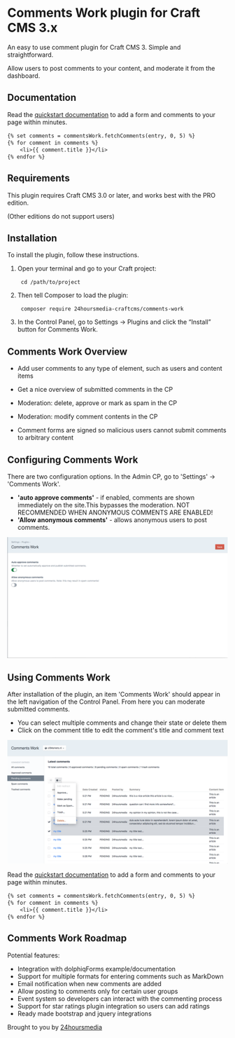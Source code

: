 # Comments Work plugin for Craft CMS 3.x

An easy to use comment plugin for Craft CMS 3.
Simple and straightforward.

Allow users to post comments to your content, and moderate it from the dashboard.

## Documentation

Read the [quickstart documentation](docs/quickstart.md) to add a form and comments to your page within minutes.


    {% set comments = commentsWork.fetchComments(entry, 0, 5) %}
    {% for comment in comments %}
        <li>{{ comment.title }}</li>
    {% endfor %}

## Requirements

This plugin requires Craft CMS 3.0 or later, and works best with the PRO edition.

(Other editions do not support users)

## Installation

To install the plugin, follow these instructions.

1. Open your terminal and go to your Craft project:

        cd /path/to/project

2. Then tell Composer to load the plugin:

        composer require 24hoursmedia-craftcms/comments-work

3. In the Control Panel, go to Settings → Plugins and click the “Install” button for Comments Work.

## Comments Work Overview

- Add user comments to any type of element, such as users and content items
- Get a nice overview of submitted comments in the CP
- Moderation: delete, approve or mark as spam in the CP
- Moderation: modify comment contents in the CP

- Comment forms are signed so malicious users cannot submit comments to arbitrary content


## Configuring Comments Work

There are two configuration options. In the Admin CP, go to 'Settings' -> 'Comments Work'.

- **'auto approve comments'** - if enabled, comments are shown immediately on the site.This bypasses the moderation. NOT RECOMMENDED WHEN ANONYMOUS COMMENTS ARE ENABLED!
- **'Allow anonymous comments'** - allows anonymous users to post comments.

![settings screen](docs/resources/settings-screen.png)

## Using Comments Work

After installation of the plugin, an item 'Comments Work' should appear in the left navigation of the Control Panel.
From here you can moderate submitted comments.

- You can select multiple comments and change their state or delete them
- Click on the comment title to edit the comment's title and comment text

![plugin screen](docs/resources/plugin-screen.png)

Read the [quickstart documentation](docs/quickstart.md) to add a form and comments to your page within minutes.


    {% set comments = commentsWork.fetchComments(entry, 0, 5) %}
    {% for comment in comments %}
        <li>{{ comment.title }}</li>
    {% endfor %}

## Comments Work Roadmap

Potential features:

* Integration with dolphiqForms example/documentation
* Support for multiple formats for entering comments such as MarkDown
* Email notification when new comments are added
* Allow posting to comments only for certain user groups
* Event system so developers can interact with the commenting process
* Support for star ratings plugin integration so users can add ratings
* Ready made bootstrap and jquery integrations

Brought to you by [24hoursmedia](https://www.24hoursmedia.com)

